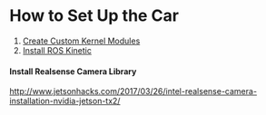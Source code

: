 # How to Set Up the Car

1. [Create Custom Kernel Modules](./1_build_custom_kernel.md)
2. [Install ROS Kinetic](./2_install_ros.md)


#### Install Realsense Camera Library
http://www.jetsonhacks.com/2017/03/26/intel-realsense-camera-installation-nvidia-jetson-tx2/

